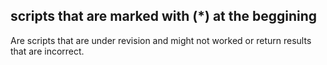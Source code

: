 scripts that are marked with (*) at the beggining 
---------------------------------------------------
Are scripts that are under revision and might not worked or 
return results that are incorrect. 
